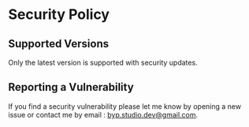 # Security Policy

## Supported Versions

Only the latest version is supported with security updates.

## Reporting a Vulnerability

If you find a security vulnerability please let me know by opening a new issue or contact me by email : byp.studio.dev@gmail.com.
